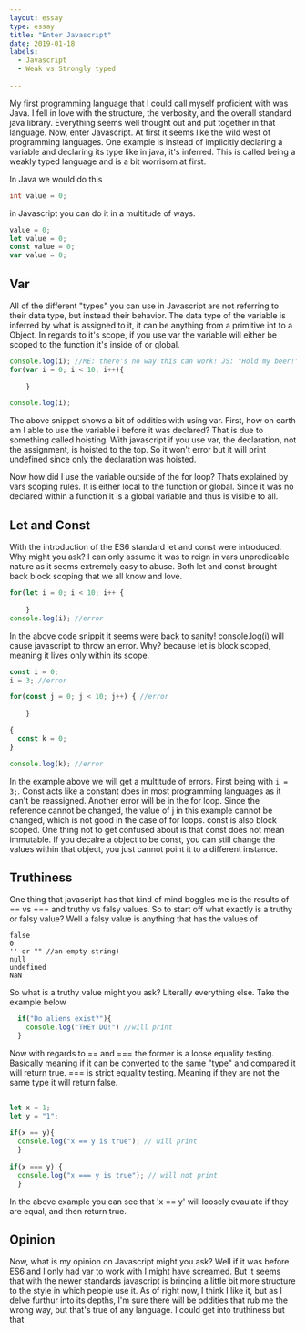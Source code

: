 ```yaml
---
layout: essay
type: essay
title: "Enter Javascript"
date: 2019-01-18
labels:
  - Javascript
  - Weak vs Strongly typed
  
---
```


My first programming language that I could call myself proficient with was Java. I fell in love with the structure, the verbosity, and the overall standard java library. Everything seems well thought out and put together in that language. Now, enter Javascript. At first it seems like the wild west of programming languages. One example is instead of implicitly declaring a variable and declaring its type like in java, it's inferred. This is called being a weakly typed language and is a bit worrisom at first.

In Java we would do this
```java
int value = 0;
```

in Javascript you can do it in a multitude of ways.

```js
value = 0;
let value = 0;
const value = 0;
var value = 0;
```

<h2>Var</h2>
All of the different "types" you can use in Javascript are not referring to their data type, but instead their behavior. The data type of the variable is inferred by what is assigned to it, it can be anything from a primitive int to a Object. In regards to it's scope, if you use var the variable will either be scoped to the function it's inside of or global.

```js
console.log(i); //ME: there's no way this can work! JS: "Hold my beer!"
for(var i = 0; i < 10; i++){
	
	}

console.log(i);
```

The above snippet shows a bit of oddities with using var. First, how on earth am I able to use the variable i before it was declared? That is due to something called hoisting. With javascript if you use var, the declaration, not the assignment, is hoisted to the top. So it won't error but it will print undefined since only the declaration was hoisted.

Now how did I use the variable outside of the for loop? Thats explained by vars scoping rules. It is either local to the function or global. Since it was no declared within a function it is a global variable and thus is visible to all.

<h2>Let and Const</h2>

With the introduction of the ES6 standard let and const were introduced. Why might you ask? I can only assume it was to reign in vars unpredicable nature as it seems extremely easy to abuse. Both let and const brought back block scoping that we all know and love.

```js
for(let i = 0; i < 10; i++ {
    
    }
console.log(i); //error
```

In the above code snippit it seems were back to sanity! console.log(i) will cause javascript to throw an error. Why? because let is block scoped, meaning it lives only within its scope.

```js
const i = 0;
i = 3; //error 

for(const j = 0; j < 10; j++) { //error
  
	}

{
  const k = 0;
}

console.log(k); //error
```

In the example above we will get a multitude of errors. First being with `i = 3;`. Const acts like a constant does in most programming languages as it can't be reassigned. Another error will be in the for loop. Since the reference cannot be changed, the value of j in this example cannot be changed, which is not good in the case of for loops. const is also block scoped. One thing not to get confused about is that const does not mean immutable. If you decalre a object to be const, you can still change the values within that object, you just cannot point it to a different instance.

<h2>Truthiness</h2>
  
One thing that javascript has that kind of mind boggles me is the results of == vs === and truthy vs falsy values. So to start off what exactly is a truthy or falsy value? Well a falsy value is anything that has the values of
```
false
0
'' or "" //an empty string)
null
undefined
NaN
```
  
So what is a truthy value might you ask? Literally everything else. Take the example below

```js
  if("Do aliens exist?"){
  	console.log("THEY DO!") //will print
  }
```
  
Now with regards to == and === the former is a loose equality testing. Basically meaning if it can be converted to the same "type" and compared it will return true. === is strict equality testing. Meaning if they are not the same type it will return false.
  
```js
  
let x = 1;
let y = "1";
  
if(x == y){
  console.log("x == y is true"); // will print
  }
  
if(x === y) {
  console.log("x === y is true"); // will not print
  }
```
  
  In the above example you can see that 'x == y' will loosely evaulate if they are equal, and then return true.
 
  

<h2>Opinion</h2>

Now, what is my opinion on Javascript might you ask? Well if it was before ES6 and I only had var to work with I might have screamed. But it seems that with the newer standards javascript is bringing a little bit more structure to the style in which people use it. As of right now, I think I like it, but as I delve furthur into its depths, I'm sure there will be oddities that rub me the wrong way, but that's true of any language. I could get into truthiness but that 
  



